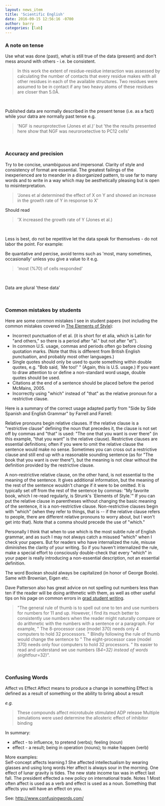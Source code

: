 ```yaml
---
layout: news_item
title: 'Scientific English'
date: 2016-09-15 12:56:16 -0700
author: barry
categories: [lab]
---
```


### A note on tense
Use what was done (past), what is still true of the data (present) and don't mess around with others - i.e. be consistent.
 
 
> In this work the extent of residue-residue interaction was assessed by calculating the number of contacts that every residue makes with all other residues in each of the available structures. Two residues were assumed to be in contact if any two heavy atoms of these residues are closer than 5.0Å.

<br />

Published data are normally described in the present tense (i.e. as a fact) while your datra are normally past tense e.g.
 
 
> 'NGF is neuroprotective (Jones et al.)' but 'the the results presented here show that NGF was neuroroetective to PC12 cells'


<br />

 
### Accuracy and precision
Try to be concise, unambiguous and impersonal. Clarity of style and consistency of format are essential. The greatest failings of the inexperienced are to meander in a disorganized pattern, to use far to many words and to write in a way which may be aesthetically pleasing but is open to misinterpretation.
 
 
> 'Jones et al determined the effect of X on Y and showed an increase in the growth rate of Y in response to X'
 
Should read
 
> 'X increased the growth rate of Y (Jones et al.)
 

<br />

Less is best, do not be repetitive let the data speak for themselves - do not labor the point. For example:
 
Be quantative and percise, avoid terms such as 'most, many sometimes, occasionally' unless you give a value to it e.g.
 
> 'most (%70) of cells responded'


<br />
 
Data are plural 'these data'
 

<br />
 
 
### Common mistakes by students
Here are some common mistakes I see in student papers (not including the common mistakes covered in [The Elements of Style](http://www.bartleby.com/141/)):
 
- Incorrect punctuation of et al. (it is short for et alia, which is Latin for "and others," so there is a period after "al." but not after "et").
- In common U.S. usage, commas and periods often go before closing quotation marks. (Note that this is different from British English punctuation, and probably most other languages.)
- Single quotes should only be used to quote something within double quotes, e.g. "Bob said, `Me too!' " (Again, this is U.S. usage.) If you want to draw attention to or define a non-standard word usage, double quotes should be used.
- Citations at the end of a sentence should be placed before the period McMains, 2005.
- Incorrectly using "which" instead of "that" as the relative pronoun for a restrictive clause. 

Here is a summary of the correct usage adapted partly from "Side by Side Spanish and English Grammar" by Farrell and Farrell:
 
 
Relative pronouns begin relative clauses. If the relative clause is a "restrictive clause" defining the noun that precedes it, the clause is not set off by commas and "that" is used: "The one that you want is over there" (in this example, "that you want" is the relative clause). Restrictive clauses are essential definitions; often if you were to omit the relative clause the sentence would make no sense. Sometimes you can cross out a restrictive clause and still end up with a reasonable sounding sentence (as for "The book that you want is over there"), but the meaning is not clear without the definition provided by the restrictive clause.
 
 
A non-restrictive relative clause, on the other hand, is not essential to the meaning of the sentence. It gives additional information, but the meaning of the rest of the sentence wouldn't change if it were to be omitted. It is typically set off from the rest of the sentence by commas: "My favorite book, which I re-read regularly, is Strunk's `Elements of Style.'" If you can put the relative clause in parentheses without changing the basic meaning of the sentence, it is a non-restrictive clause. Non-restrictive clauses begin with "which" (when they refer to things, that is -- if the relative clause refers to people, there are different relative pronouns to worry about, but I won't get into that). Note that a comma should precede the use of "which."
 
Personally I think that when to use which is the most subtle rule of English grammar, and as such I may not always catch a misused "which" when I check your papers. But for readers who have internalized the rule, misuse diminishes the clarity of your writing. So if you haven't internalized the rule, make a special effort to consciously double-check that every "which" in your paper is really introducing a non-essential description, not an essential definition.
 
The word Boolean should always be capitalized (in honor of George Boole). Same with Brownian, Eigen etc.
 
Dave Patterson also has great advice on not spelling out numbers less than ten if the reader will be doing arithmetic with them, as well as other useful tips on his page on common errors in [grad student writing](https://people.eecs.berkeley.edu/~pattrsn/talks/writingtips.html).

> "The general rule of thumb is to spell out one to ten and use numbers for numbers for 11 and up. However, I find its much better to consistently use numbers when the reader might naturally compare or do arithmetic with the numbers with a sentence or a paragraph. For example, " The 8-processor case (model 370) needs only 4 computers to hold 32 processors. " Blindly following the rule of thumb would change the sentence to " The eight-processor case (model 370) needs only four computers to hold 32 processors. " Its easier to read and understand we use numbers (8*4=32) instead of words (eight*four=32)".


<br />
 
 
### Confusing Words
Affect vs Effect
Affect means to produce a change in something
Effect is defined as a result of something or the ability to bring about a result

*e.g.*

> These compounds affect microtubule stimulated ADP release
> Multiple simulations were used determine the allosteric effect of inhibitor binding

In summary:  

- affect - to influence, to pretend (verbs); feeling (noun)
- effect - a result; being in operation (nouns); to make happen (verb)
 
More examples:  
Self-concept affects learning.1
She affected intellectualism by wearing glasses and using long words
Her affect is always sour in the morning.
One effect of lunar gravity is tides.
The new state income tax was in effect last fall.
The president effected a new policy on international trade.
Notes	1
Most often affect is used as a verb and effect is used as a noun. Something that affects you will have an effect on you.
 
See: http://www.confusingwords.com/
 